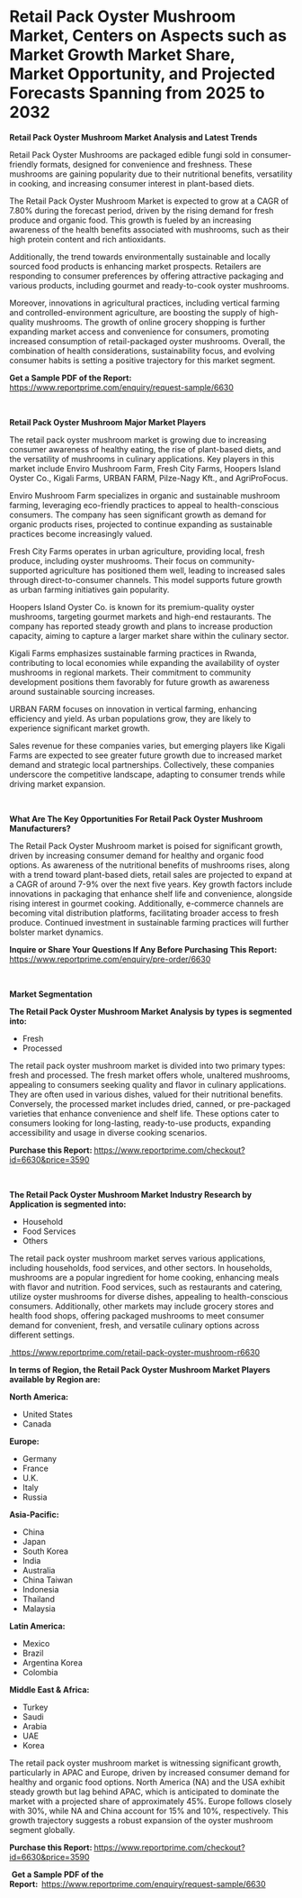 <p><h1>Retail Pack Oyster Mushroom Market, Centers on Aspects such as Market Growth Market Share, Market Opportunity, and Projected Forecasts Spanning from 2025 to 2032</h1></p><p><strong>Retail Pack Oyster Mushroom Market Analysis and Latest Trends</strong></p>
<p><p>Retail Pack Oyster Mushrooms are packaged edible fungi sold in consumer-friendly formats, designed for convenience and freshness. These mushrooms are gaining popularity due to their nutritional benefits, versatility in cooking, and increasing consumer interest in plant-based diets. </p><p>The Retail Pack Oyster Mushroom Market is expected to grow at a CAGR of 7.80% during the forecast period, driven by the rising demand for fresh produce and organic food. This growth is fueled by an increasing awareness of the health benefits associated with mushrooms, such as their high protein content and rich antioxidants. </p><p>Additionally, the trend towards environmentally sustainable and locally sourced food products is enhancing market prospects. Retailers are responding to consumer preferences by offering attractive packaging and various products, including gourmet and ready-to-cook oyster mushrooms. </p><p>Moreover, innovations in agricultural practices, including vertical farming and controlled-environment agriculture, are boosting the supply of high-quality mushrooms. The growth of online grocery shopping is further expanding market access and convenience for consumers, promoting increased consumption of retail-packaged oyster mushrooms. Overall, the combination of health considerations, sustainability focus, and evolving consumer habits is setting a positive trajectory for this market segment.</p></p>
<p><strong>Get a Sample PDF of the Report:&nbsp;</strong> <a href="https://www.reportprime.com/enquiry/request-sample/6630?utm_campaign=4557&utm_medium=2&utm_source=Github&utm_content=ia&utm_term=16052025&utm_id=retail-pack-oyster-mushroom">https://www.reportprime.com/enquiry/request-sample/6630</a></p>
<p>&nbsp;</p>
<p><strong>Retail Pack Oyster Mushroom Major Market Players</strong></p>
<p><p>The retail pack oyster mushroom market is growing due to increasing consumer awareness of healthy eating, the rise of plant-based diets, and the versatility of mushrooms in culinary applications. Key players in this market include Enviro Mushroom Farm, Fresh City Farms, Hoopers Island Oyster Co., Kigali Farms, URBAN FARM, Pilze-Nagy Kft., and AgriProFocus.</p><p>Enviro Mushroom Farm specializes in organic and sustainable mushroom farming, leveraging eco-friendly practices to appeal to health-conscious consumers. The company has seen significant growth as demand for organic products rises, projected to continue expanding as sustainable practices become increasingly valued.</p><p>Fresh City Farms operates in urban agriculture, providing local, fresh produce, including oyster mushrooms. Their focus on community-supported agriculture has positioned them well, leading to increased sales through direct-to-consumer channels. This model supports future growth as urban farming initiatives gain popularity.</p><p>Hoopers Island Oyster Co. is known for its premium-quality oyster mushrooms, targeting gourmet markets and high-end restaurants. The company has reported steady growth and plans to increase production capacity, aiming to capture a larger market share within the culinary sector.</p><p>Kigali Farms emphasizes sustainable farming practices in Rwanda, contributing to local economies while expanding the availability of oyster mushrooms in regional markets. Their commitment to community development positions them favorably for future growth as awareness around sustainable sourcing increases.</p><p>URBAN FARM focuses on innovation in vertical farming, enhancing efficiency and yield. As urban populations grow, they are likely to experience significant market growth. </p><p>Sales revenue for these companies varies, but emerging players like Kigali Farms are expected to see greater future growth due to increased market demand and strategic local partnerships. Collectively, these companies underscore the competitive landscape, adapting to consumer trends while driving market expansion.</p></p>
<p>&nbsp;</p>
<p><strong>What Are The Key Opportunities For Retail Pack Oyster Mushroom Manufacturers?</strong></p>
<p><p>The Retail Pack Oyster Mushroom market is poised for significant growth, driven by increasing consumer demand for healthy and organic food options. As awareness of the nutritional benefits of mushrooms rises, along with a trend toward plant-based diets, retail sales are projected to expand at a CAGR of around 7-9% over the next five years. Key growth factors include innovations in packaging that enhance shelf life and convenience, alongside rising interest in gourmet cooking. Additionally, e-commerce channels are becoming vital distribution platforms, facilitating broader access to fresh produce. Continued investment in sustainable farming practices will further bolster market dynamics.</p></p>
<p><strong>Inquire or Share Your Questions If Any Before Purchasing This Report:</strong> <a href="https://www.reportprime.com/enquiry/pre-order/6630?utm_campaign=4557&utm_medium=2&utm_source=Github&utm_content=ia&utm_term=16052025&utm_id=retail-pack-oyster-mushroom">https://www.reportprime.com/enquiry/pre-order/6630</a></p>
<p>&nbsp;</p>
<p><strong>Market Segmentation</strong></p>
<p><strong>The Retail Pack Oyster Mushroom Market Analysis by types is segmented into:</strong></p>
<p><ul><li>Fresh</li><li>Processed</li></ul></p>
<p><p>The retail pack oyster mushroom market is divided into two primary types: fresh and processed. The fresh market offers whole, unaltered mushrooms, appealing to consumers seeking quality and flavor in culinary applications. They are often used in various dishes, valued for their nutritional benefits. Conversely, the processed market includes dried, canned, or pre-packaged varieties that enhance convenience and shelf life. These options cater to consumers looking for long-lasting, ready-to-use products, expanding accessibility and usage in diverse cooking scenarios.</p></p>
<p><strong>Purchase this Report:&nbsp;</strong><a href="https://www.reportprime.com/checkout?id=6630&price=3590&utm_campaign=4557&utm_medium=2&utm_source=Github&utm_content=ia&utm_term=16052025&utm_id=retail-pack-oyster-mushroom">https://www.reportprime.com/checkout?id=6630&price=3590</a></p>
<p>&nbsp;</p>
<p><strong>The Retail Pack Oyster Mushroom Market Industry Research by Application is segmented into:</strong></p>
<p><ul><li>Household</li><li>Food Services</li><li>Others</li></ul></p>
<p><p>The retail pack oyster mushroom market serves various applications, including households, food services, and other sectors. In households, mushrooms are a popular ingredient for home cooking, enhancing meals with flavor and nutrition. Food services, such as restaurants and catering, utilize oyster mushrooms for diverse dishes, appealing to health-conscious consumers. Additionally, other markets may include grocery stores and health food shops, offering packaged mushrooms to meet consumer demand for convenient, fresh, and versatile culinary options across different settings.</p></p>
<p><a href="https://www.reportprime.com/retail-pack-oyster-mushroom-r6630?utm_campaign=4557&utm_medium=2&utm_source=Github&utm_content=ia&utm_term=16052025&utm_id=retail-pack-oyster-mushroom">&nbsp;https://www.reportprime.com/retail-pack-oyster-mushroom-r6630</a></p>
<p><strong>In terms of Region, the Retail Pack Oyster Mushroom Market Players available by Region are:</strong></p>
<p>
    <p> <strong> North America: </strong>
        <ul>
            <li>United States</li>
            <li>Canada</li>
        </ul>
        </p> 
    <p> <strong> Europe: </strong>
        <ul>
            <li>Germany</li>
            <li>France</li>
            <li>U.K.</li>
            <li>Italy</li>
            <li>Russia</li>
        </ul>
        </p> 
    <p> <strong> Asia-Pacific: </strong>
        <ul>
            <li>China</li>
            <li>Japan</li>
            <li>South Korea</li>
            <li>India</li>
            <li>Australia</li>
            <li>China Taiwan</li>
            <li>Indonesia</li>
            <li>Thailand</li>
            <li>Malaysia</li>
        </ul>
        </p> 
    <p> <strong> Latin America: </strong>
        <ul>
            <li>Mexico</li>
            <li>Brazil</li>
            <li>Argentina Korea</li>
            <li>Colombia</li>
        </ul>
        </p> 
    <p> <strong> Middle East & Africa: </strong>
        <ul>
            <li>Turkey</li>
            <li>Saudi</li>
            <li>Arabia</li>
            <li>UAE</li>
            <li>Korea</li>
        </ul>
    </p>
    </p>
<p><p>The retail pack oyster mushroom market is witnessing significant growth, particularly in APAC and Europe, driven by increased consumer demand for healthy and organic food options. North America (NA) and the USA exhibit steady growth but lag behind APAC, which is anticipated to dominate the market with a projected share of approximately 45%. Europe follows closely with 30%, while NA and China account for 15% and 10%, respectively. This growth trajectory suggests a robust expansion of the oyster mushroom segment globally.</p></p>
<p><strong>Purchase this Report: </strong><a href="https://www.reportprime.com/checkout?id=6630&price=3590&utm_campaign=4557&utm_medium=2&utm_source=Github&utm_content=ia&utm_term=16052025&utm_id=retail-pack-oyster-mushroom">https://www.reportprime.com/checkout?id=6630&price=3590</a></p>
<p>&nbsp;<strong>Get a Sample PDF of the Report:&nbsp;&nbsp;</strong><a href="https://www.reportprime.com/enquiry/request-sample/6630?utm_campaign=4557&utm_medium=2&utm_source=Github&utm_content=ia&utm_term=16052025&utm_id=retail-pack-oyster-mushroom">https://www.reportprime.com/enquiry/request-sample/6630</a></p>
<p><strong></strong></p>
<p><p></p><p></p><p></p></p>